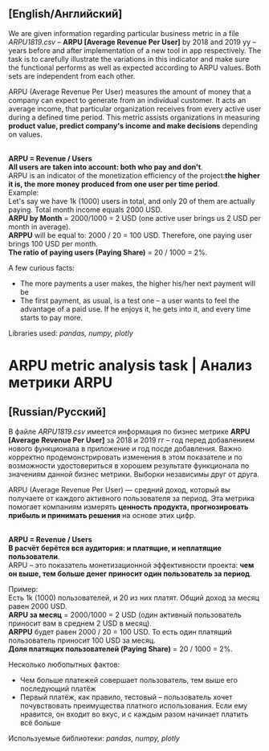 <h2>[English/Английский]</h2>
<p align="text-align:justify"> We are given information regarding particular business metric in a file <i>ARPU1819.csv</i> – <b>ARPU [Average Revenue Per User]</b> by 2018 and 2019 yy – years before and after implementation of a new tool in app respectively. The task is to carefully illustrate the variations in this indicator and make sure the functional performs as well as expected according to ARPU values. Both sets are independent from each other.<br></p>

<p align="text-align:justify">ARPU (Average Revenue Per User) measures the amount of money that a company can expect to generate from an individual customer. It acts an average income, that particular organization receives from every active user during a defined time period. This metric assists organizations in measuring <b>product value, predict company's income and make decisions</b> depending on values.</p><br>
<b>ARPU = Revenue / Users</b><br>
<b>All users are taken into account: both who pay and don't</b>.<br>
ARPU is an indicator of the monetization efficiency of the project:<b>the higher it is, the more money produced from one user per time period</b>.<br>
Example:<br>
Let's say we have 1k (1000) users in total, and only 20 of them are actually paying. Total month income equals 2000 USD.<br>
<b>ARPU by Month</b> = 2000/1000 = 2 USD (one active user brings us 2 USD per month in average).<br>
<b>ARPPU</b> will be equal to: 2000 / 20 = 100 USD. Therefore, one paying user brings 100 USD per month.<br>
<b>The ratio of paying users (Paying Share)</b> = 20 / 1000 = 2%.<br>

A few curious facts:
- The more payments a user makes, the higher his/her next payment will be
- The first payment, as usual, is a test one – a user wants to feel the advantage of a paid use. If he enjoys it, he gets into it, and every time starts to pay more.<br>

Libraries used: <i>pandas, numpy, plotly</i>

<h1>ARPU metric analysis task | Анализ метрики ARPU</h1>
<h2>[Russian/Русский]</h2>
<p align="text-align:justify">В файле <i>ARPU1819.csv</i> имеется информация по бизнес метрике <b>ARPU [Average Revenue Per User]</b> за 2018 и 2019 гг – год перед добавлением нового функционала в приложение и год посде добавления. Важно корректно продемонстрировать изменения в этом показателе и по возможности удостовериться в хорошем результате функционала по значениям данной бизнес метрики. Выборки независимы друг от друга.<br></p>

<p align="text-align:justify">ARPU (Average Revenue Per User) — средний доход, который вы получаете от каждого активного пользователя за период. Эта метрика помогает компаниям измерять <b>ценность продукта, прогнозировать прибыль и принимать решения</b> на основе этих цифр.</p><br>
<b>ARPU = Revenue / Users</b><br>
<b>В расчёт берётся вся аудитория: и платящие, и неплатящие пользователи</b>.<br>
ARPU – это показатель монетизационной эффективности проекта: <b>чем он выше, тем больше денег приносит один пользователь за период</b>.<br>

Пример:<br>
Есть 1k (1000) пользователей, и 20 из них платят. Общий доход за месяц равен 2000 USD.<br>
<b>ARPU за месяц</b> = 2000/1000 = 2 USD (один активный пользователь приносит вам в среднем 2 USD в месяц).<br>
<b>ARPPU</b> будет равен 2000 / 20 = 100 USD. То есть один платящий пользователь приносит 100 USD за месяц.<br>
<b>Доля платящих пользователей (Paying Share)</b> = 20 / 1000 = 2%.<br>

Несколько любопытных фактов:
- Чем больше платежей совершает пользователь, тем выше его последующий платёж
- Первый платёж, как правило, тестовый – пользователь хочет почувствовать преимущества платного использования. Если ему нравится, он входит во вкус, и с каждым разом начинает платить всё больше

Используемые библиотеки: <i>pandas, numpy, plotly</i>
